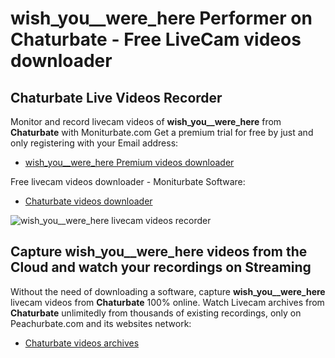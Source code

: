 # wish_you__were_here Performer on Chaturbate - Free LiveCam videos downloader

## Chaturbate Live Videos Recorder

Monitor and record livecam videos of **wish_you__were_here** from **Chaturbate** with Moniturbate.com
Get a premium trial for free by just and only registering with your Email address:
* [wish_you__were_here Premium videos downloader](https://moniturbate.com/request-demo-licence-key.html)

Free livecam videos downloader - Moniturbate Software:
* [Chaturbate videos downloader](https://moniturbate.com/moniturbate-download-software.html)

![wish_you__were_here livecam videos recorder](https://peachurnet.com/templates/moniturbate-software.png)


## Capture wish_you__were_here videos from the Cloud and watch your recordings on Streaming

Without the need of downloading a software, capture **wish_you__were_here** livecam videos from **Chaturbate** 100% online.
Watch Livecam archives from **Chaturbate** unlimitedly from thousands of existing recordings, only on Peachurbate.com and its websites network:
* [Chaturbate videos archives](https://peachurnet.com/)